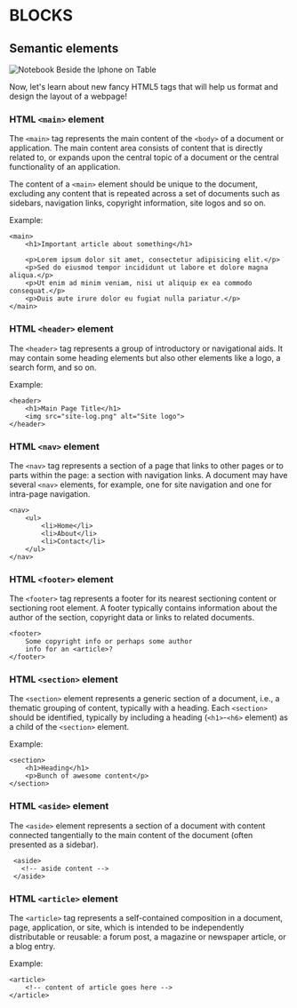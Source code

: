 # BLOCKS

## Semantic elements

![Notebook Beside the Iphone on Table](https://images.pexels.com/photos/196644/pexels-photo-196644.jpeg?auto=compress&cs=tinysrgb&h=750&w=1260)

Now, let's learn about new fancy HTML5 tags that will help us format and design the layout of a webpage!

### HTML `<main>` element

The `<main>` tag represents the main content of the `<body>` of a document or application. The main content area consists of content that is directly related to, or expands upon the central topic of a document or the central functionality of an application.

The content of a `<main>` element should be unique to the document, excluding any content that is repeated across a set of documents such as sidebars, navigation links, copyright information, site logos and so on.

Example:

```markup
<main>
    <h1>Important article about something</h1>

    <p>Lorem ipsum dolor sit amet, consectetur adipisicing elit.</p>
    <p>Sed do eiusmod tempor incididunt ut labore et dolore magna aliqua.</p>
    <p>Ut enim ad minim veniam, nisi ut aliquip ex ea commodo consequat.</p>
    <p>Duis aute irure dolor eu fugiat nulla pariatur.</p>
</main>
```

### HTML `<header>` element

The `<header>` tag represents a group of introductory or navigational aids. It may contain some heading elements but also other elements like a logo, a search form, and so on.

Example:

```markup
<header>
    <h1>Main Page Title</h1>
    <img src="site-log.png" alt="Site logo">
</header>
```

### HTML `<nav>` element

The `<nav>` tag represents a section of a page that links to other pages or to parts within the page: a section with navigation links. A document may have several `<nav>` elements, for example, one for site navigation and one for intra-page navigation.

```markup
<nav>
    <ul>
        <li>Home</li>
        <li>About</li>
        <li>Contact</li>
    </ul>
</nav>
```

### HTML `<footer>` element

The `<footer>` tag represents a footer for its nearest sectioning content or sectioning root element. A footer typically contains information about the author of the section, copyright data or links to related documents.

```markup
<footer>
    Some copyright info or perhaps some author
    info for an <article>?
</footer>
```

### HTML `<section>` element

The `<section>` element represents a generic section of a document, i.e., a thematic grouping of content, typically with a heading. Each `<section>` should be identified, typically by including a heading \(`<h1>`-`<h6>` element\) as a child of the `<section>` element.

Example:

```markup
<section>
    <h1>Heading</h1>
    <p>Bunch of awesome content</p>
</section>
```

### HTML `<aside>` element

The `<aside>` element represents a section of a document with content connected tangentially to the main content of the document \(often presented as a sidebar\).

```markup
 <aside>
   <!-- aside content -->
 </aside>
```

### HTML `<article>` element

The `<article>` tag represents a self-contained composition in a document, page, application, or site, which is intended to be independently distributable or reusable: a forum post, a magazine or newspaper article, or a blog entry.

Example:

```markup
<article>
    <!-- content of article goes here -->
</article>
```

